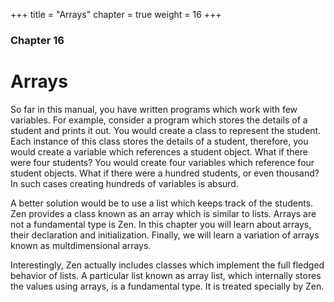 +++
title = "Arrays"
chapter = true
weight = 16
+++

### Chapter 16
# Arrays

So far in this manual, you have written programs which work with few variables.
For example, consider a program which stores the details of a student and prints
it out. You would create a class to represent the student. Each instance of this
class stores the details of a student, therefore, you would create a variable which
references a student object. What if there were four students? You would create
four variables which reference four student objects. What if there were a hundred
students, or even thousand? In such cases creating hundreds of variables is
absurd.

A better solution would be to use a list which keeps track of the students.
Zen provides a class known as an array which is similar to lists. Arrays are not
a fundamental type is Zen. In this chapter you will learn about arrays, their
declaration and initialization. Finally, we will learn a variation of arrays
known as multdimensional arrays.

Interestingly, Zen actually includes classes which implement the full fledged
behavior of lists. A particular list known as array list, which internally stores
the values using arrays, is a fundamental type. It is treated specially by Zen.
